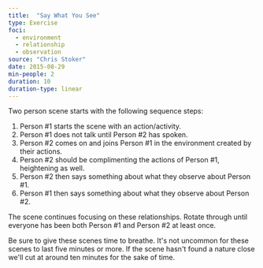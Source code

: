 ```yaml
---
title:  "Say What You See"
type: Exercise
foci:
  - environment
  - relationship
  - observation
source: "Chris Stoker"
date: 2015-08-29
min-people: 2
duration: 10
duration-type: linear
---
```

Two person scene starts with the following sequence steps:

1. Person #1 starts the scene with an action/activity.
2. Person #1 does not talk until Person #2 has spoken.
3. Person #2 comes on and joins Person #1 in the environment created by their actions.
4. Person #2 should be complimenting the actions of Person #1, heightening as well.
5. Person #2 then says something about what they observe about Person #1.
6. Person #1 then says something about what they observe about Person #2.

The scene continues focusing on these relationships.
Rotate through until everyone has been both Person #1 and Person #2 at least once.

Be sure to give these scenes time to breathe.
It's not uncommon for these scenes to last five minutes or more.
If the scene hasn't found a nature close we'll cut at around ten minutes for the sake of time.
